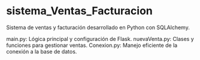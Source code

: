 # sistema_Ventas_Facturacion
Sistema de ventas y facturación desarrollado en Python con SQLAlchemy.

main.py: Lógica principal y configuración de Flask.
nuevaVenta.py: Clases y funciones para gestionar ventas.
Conexion.py: Manejo eficiente de la conexión a la base de datos.

